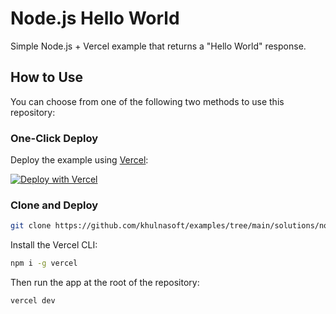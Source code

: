 # Node.js Hello World

Simple Node.js + Vercel example that returns a "Hello World" response.

## How to Use

You can choose from one of the following two methods to use this repository:

### One-Click Deploy

Deploy the example using [Vercel](https://vercel.com?utm_source=github&utm_medium=readme&utm_campaign=vercel-examples):

[![Deploy with Vercel](https://vercel.com/button)](https://vercel.com/new/git/external?repository-url=https://github.com/khulnasoft/examples/tree/main/solutions/node-hello-world&project-name=node-hello-world&repository-name=node-hello-world)

### Clone and Deploy

```bash
git clone https://github.com/khulnasoft/examples/tree/main/solutions/node-hello-world
```

Install the Vercel CLI:

```bash
npm i -g vercel
```

Then run the app at the root of the repository:

```bash
vercel dev
```

